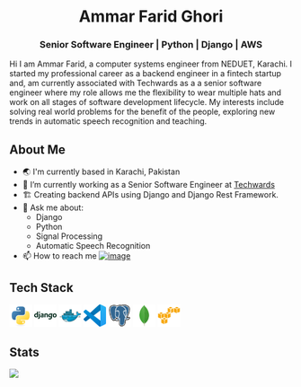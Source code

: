<!-- INTRODUCTION -->
<h1 align="center"> Ammar Farid Ghori </h1>
<h3 align="center">Senior Software Engineer | Python | Django | AWS </h3>

<p>
Hi I am Ammar Farid, a computer systems engineer from NEDUET, Karachi. I started my professional career as a backend engineer in a fintech startup and, am currently associated with Techwards as a a senior software engineer where my role allows me the flexibility to wear multiple hats and work on all stages of software development lifecycle. My interests include solving real world problems for the benefit of the people, exploring new trends in automatic speech recognition and teaching.
</p>

<!-- ABOUT ME -->
## About Me
- 🌏 I'm currently based in Karachi, Pakistan
- 🔭 I’m currently working as a Senior Software Engineer at <a href="https://techwards.co" target="blank">Techwards</a>
- 🏗️ Creating backend APIs using Django and Django Rest Framework.
- 💬 Ask me about:
	- Django
	- Python
	- Signal Processing
	- Automatic Speech Recognition
- 📫 How to reach me [![image](https://img.shields.io/badge/LinkedIn-0077B5?style=for-the-badge&logo=linkedin&logoColor=white)](<https://www.linkedin.com/in/ammar-farid-206356154/?_l=en_US>)

<!-- EXPERTISE -->
## Tech Stack
<div> 
    <img src="https://raw.githubusercontent.com/devicons/devicon/master/icons/python/python-original.svg" alt="python" width="40" height="40"/>
    <img src=https://raw.githubusercontent.com/github/explore/7456fdff59816d37ef383a6c8f32a26ff7332db2/topics/django/django.png" alt="django" width="40" height="40"/>
    <img src="https://raw.githubusercontent.com/devicons/devicon/master/icons/docker/docker-original.svg" alt="docker" width="40" height="40"/>
    <img src="https://raw.githubusercontent.com/devicons/devicon/master/icons/vscode/vscode-original.svg" alt="vscode" width="40" height="40"/>
    <img src="https://raw.githubusercontent.com/devicons/devicon/master/icons/postgresql/postgresql-original.svg" alt="postgresql" width="40" height="40"/>
    <img src="https://raw.githubusercontent.com/devicons/devicon/master/icons/mongodb/mongodb-original.svg" alt="mongodb" width="40" height="40"/>
    <img src="https://raw.githubusercontent.com/devicons/devicon/master/icons/amazonwebservices/amazonwebservices-original.svg" alt="aws" width="40" height="40"/> 
</div>

<!-- GITHUB STATS -->
## Stats
<a href="https://github.com/afghori/">
<img height="160em" src="https://github-readme-stats.vercel.app/api?username=afghori&show_icons=true&theme=vue-dark" />
</a>

